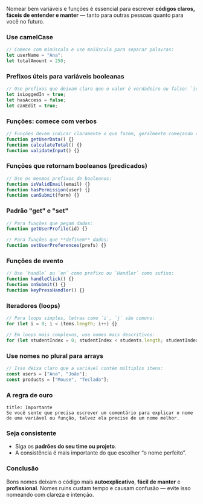 Nomear bem variáveis e funções é essencial para escrever **códigos claros, fáceis de entender e manter** — tanto para outras pessoas quanto para você no futuro.

### Use camelCase
    
```js
// Comece com minúscula e use maiúscula para separar palavras:
let userName = "Ana";
let totalAmount = 250;
```

### Prefixos úteis para variáveis booleanas
    
```js
// Use prefixos que deixam claro que o valor é verdadeiro ou falso: `is`, `has`, `can`
let isLoggedIn = true;
let hasAccess = false;
let canEdit = true;
```

### Funções: comece com verbos
    
```js
// Funções devem indicar claramente o que fazem, geralmente começando com um verbo:
function getUserData() {}
function calculateTotal() {}
function validateInput() {}
```

### Funções que retornam booleanos (predicados)

```js
// Use os mesmos prefixos de booleanos:
function isValidEmail(email) {}
function hasPermission(user) {}
function canSubmit(form) {}
```

### Padrão "get" e "set"

```js
// Para funções que pegam dados:
function getUserProfile(id) {}
```
    
```js
// Para funções que **definem** dados:
function setUserPreferences(prefs) {}
```

### Funções de evento

```js
// Use `handle` ou `on` como prefixo ou `Handler` como sufixo:
function handleClick() {}
function onSubmit() {}
function keyPressHandler() {}
```
### Iteradores (loops)
    
```js
// Para loops simples, letras como `i`, `j` são comuns:
for (let i = 0; i < items.length; i++) {}
```

```js
// Em loops mais complexos, use nomes mais descritivos:
for (let studentIndex = 0; studentIndex < students.length; studentIndex++) {}
```

### Use nomes no plural para arrays

```js
// Isso deixa claro que a variável contém múltiplos itens:
const users = ["Ana", "João"];
const products = ["Mouse", "Teclado"];
```

### A regra de ouro

```ad-important
title: Importante
Se você sente que precisa escrever um comentário para explicar o nome de uma variável ou função, talvez ela precise de um nome melhor.

```

### Seja consistente

- Siga os **padrões do seu time ou projeto**.
- A consistência é mais importante do que escolher “o nome perfeito”.

### Conclusão

Bons nomes deixam o código mais **autoexplicativo**, **fácil de manter** e **profissional**. Nomes ruins custam tempo e causam confusão — evite isso nomeando com clareza e intenção.